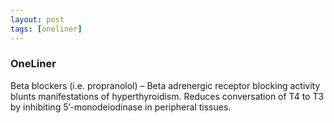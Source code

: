 ```yaml
---
layout: post
tags: [oneliner]
---
```



### OneLiner

Beta blockers (i.e. propranolol) – Beta adrenergic receptor blocking activity blunts manifestations of hyperthyroidism. Reduces conversation of T4 to T3 by inhibiting 5’-monodeiodinase in peripheral tissues.

